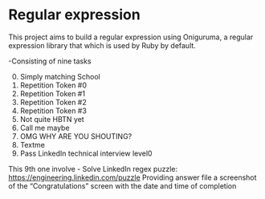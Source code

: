 # Regular expression

This project aims to build a regular expression using Oniguruma, a regular expression library that which is used by Ruby by default.

-Consisting of nine tasks

0. Simply matching School
1. Repetition Token #0
2. Repetition Token #1
3. Repetition Token #2
4. Repetition Token #3
5. Not quite HBTN yet
6. Call me maybe
7. OMG WHY ARE YOU SHOUTING?
8. Textme
9. Pass LinkedIn technical interview level0

 This 9th one involve - Solve LinkedIn regex puzzle: https://engineering.linkedin.com/puzzle
Providing  answer file a screenshot of the “Congratulations” screen with the date and time of completion


